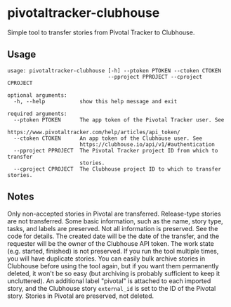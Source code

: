 # pivotaltracker-clubhouse
Simple tool to transfer stories from Pivotal Tracker to Clubhouse.

## Usage
```
usage: pivotaltracker-clubhouse [-h] --ptoken PTOKEN --ctoken CTOKEN
                                --pproject PPROJECT --cproject CPROJECT

optional arguments:
  -h, --help           show this help message and exit
  
required arguments:
  --ptoken PTOKEN      The app token of the Pivotal Tracker user. See
                       https://www.pivotaltracker.com/help/articles/api_token/
  --ctoken CTOKEN      An app token of the Clubhouse user. See
                       https://clubhouse.io/api/v1/#authentication
  --pproject PPROJECT  The Pivotal Tracker project ID from which to transfer
                       stories.
  --cproject CPROJECT  The Clubhouse project ID to which to transfer stories.
```

## Notes
Only non-accepted stories in Pivotal are transferred. Release-type stories are not transferred. Some basic information, such as
the name, story type, tasks, and labels are preserved. Not all information is preserved. See the code for details. The created
date will be the date of the transfer, and the requester will be the owner of the Clubhouse API token. The work state (e.g.
started, finished) is not preserved. If you run the tool multiple times, you will have duplicate stories. You can easily bulk
archive stories in Clubhouse before using the tool again, but if you want them permanently deleted, it won't be so easy (but
archiving is probably sufficient to keep it uncluttered). An additional label "pivotal" is attached to each imported story, and
the Clubhouse story `external_id` is set to the ID of the Pivotal story. Stories in Pivotal are preserved, not deleted.
